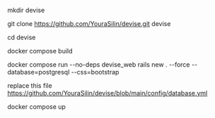 mkdir devise

git clone https://github.com/YouraSilin/devise.git devise

cd devise

docker compose build

docker compose run --no-deps devise_web rails new . --force --database=postgresql --css=bootstrap

replace this file https://github.com/YouraSilin/devise/blob/main/config/database.yml
  
docker compose up
